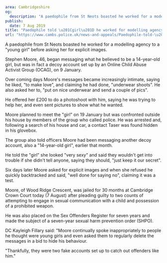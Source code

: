 ```yaml
area: Cambridgeshire
og:
  description: "A paedophile from St Neots boasted he worked for a modelling agency to a \u201Cyoung girl\u201D before asking her for explicit images."
publish:
  date: 7 Aug 2019
title: "Paedophile told \u201Cgirl\u201D he worked for modelling agency"
url: "https://www.cambs.police.uk/news-and-appeals/Paedophile-told-\u201Cgirl\u201D-he-worked-for-modelling-agency"
```

A paedophile from St Neots boasted he worked for a modelling agency to a "young girl" before asking her for explicit images.

Stephen Moore, 46, began messaging what he believed to be a 14-year-old girl, but was in fact a decoy account set up by an Online Child Abuse Activist Group (OCAG), on 9 January.

Over coming days Moore's messages became increasingly intimate, saying he liked, "to make love", and claiming he had done, "underwear shoots". He also asked her to, "put on nice underwear and send a couple of pics".

He offered her £200 to do a photoshoot with him, saying he was trying to help her, and even sent pictures to show what he wanted.

Moore planned to meet the "girl" on 19 January but was confronted outside his house by members of the group who called police. He was arrested and, following a search of his house and car, a contact Taser was found hidden in his glovebox.

The group also told officers Moore had been messaging another decoy account, also a "14-year-old girl", earlier that month.

He told the "girl" she looked "very sexy" and said they wouldn't get into trouble if she didn't tell anyone, saying they should, "just keep it our secret".

Six days later Moore asked for explicit images and when she refused he quickly backtracked and said, "well done for saying no", claiming it was a test.

Moore, of Wood Ridge Crescent, was jailed for 30 months at Cambridge Crown Court today (7 August) after pleading guilty to two counts of attempting to engage in sexual communication with a child and possession of a prohibited weapon.

He was also placed on the Sex Offenders Register for seven years and made the subject of a seven-year sexual harm prevention order (SHPO).

DC Kayleigh Fillary said: "Moore continually spoke inappropriately to people he thought were young girls and even asked them to regularly delete the messages in a bid to hide his behaviour.

"Thankfully, they were two fake accounts set up to catch out offenders like him."
